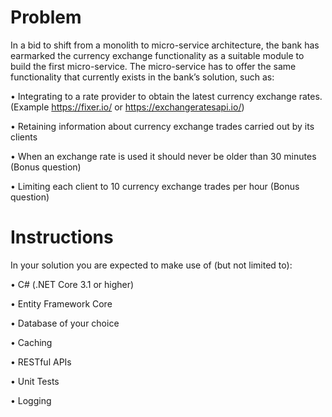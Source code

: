 # Problem
In a bid to shift from a monolith to micro-service architecture, the bank has earmarked the currency exchange functionality as a suitable module to build the first micro-service. The micro-service has to offer the same functionality that currently exists in the bank’s solution, such as:

• Integrating to a rate provider to obtain the latest currency exchange rates. (Example https://fixer.io/ or https://exchangeratesapi.io/)

• Retaining information about currency exchange trades carried out by its clients

• When an exchange rate is used it should never be older than 30 minutes (Bonus question)

• Limiting each client to 10 currency exchange trades per hour (Bonus question)


# Instructions
In your solution you are expected to make use of (but not limited to):

• C# (.NET Core 3.1 or higher)

• Entity Framework Core

• Database of your choice

• Caching

• RESTful APIs

• Unit Tests

• Logging
